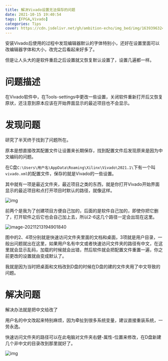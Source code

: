 ```yaml
---
title: 解决Vivado设置无法保存的问题
date: 2021-10-15 19:40:54
tags: [FPGA,Vivado]
categories: Tips
cover: https://cdn.jsdelivr.net/gh/ambition-echo/img_bed/img/1639396324433c28ceb61870c66ad4b4bd1568de2d918.jpeg
---
```

安装Vivado后使用的过程中发现编辑器默认的字体特别小，还好在设置里面可以改编辑器字体和大小，改完之后看起来好多了。

但是让人头大的是软件重启之后设置就又恢复默认设置了，设置几遍都一样。
<!-- more -->

# 问题描述

在Vivado软件中，在Tools-settings中更改一些设置，关闭软件重新打开后又恢复原状，还注意到原本应该在开始界面显示的最近项目也不会显示。

# 发现问题

研究了半天终于找到了问题所在。

原本是想直接改其配置文件让设置来长期保存，找到配置文件后发现原来是因为中文编码的问题。

在C盘```C:\Users\用户名\AppData\Roaming\Xilinx\Vivado\2021.1\```下有一个叫```vivado.xml```的配置文件，保存的就是Vivado的一些设置。

其中就有一项是最近文件夹，最近项目之类的东西，就是你打开Vivado开始界面显示的最近项目和点打开项目时默认的路径，就像这样。

![img](https://cdn.jsdelivr.net/gh/ambition-echo/img_bed/img/3fd75034bef861a9b9272acf48a061c1.png)

前两个是我为了创建项目方便自己加的，后面的是软件自己加的，即使你把它删了，打开软件之后它也会自己加上去，所以2-6这几个路径一定会出现在这里。

![image-20211213194901840](https://cdn.jsdelivr.net/gh/ambition-echo/img_bed/img/image-20211213194901840.png)

图中的2、4项分别就是快速访问文件夹里面的文档和桌面，3项就是用户目录，一般出问题就出在这里，如果用户名有中文或者快速访问文件夹的路径有中文，在这里就会显示乱码，加载的时候就会出错，然后软件就会把配置文件重置一遍，你之前更改的设置就由变成默认了。

我就是因为当时把桌面和文档改到D盘的时候在D盘的建的文件夹用了中文导致的问题。

# 解决问题

解决办法就是把中文给改了

用户名的中文改起来特别麻烦，因为牵扯到很多系统变量，建议直接重装系统，一劳永逸。


快速访问文件夹的路径可以在此电脑对文件夹右健-属性-位置来修改，在D盘新建几个非中文的目录改到那里就好了。

![img](https://cdn.jsdelivr.net/gh/ambition-echo/img_bed/img/0a74064c252bcedf943967c8ede83715.png)